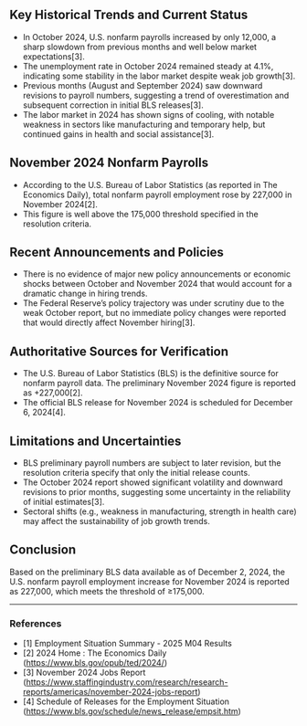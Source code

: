 ## Key Historical Trends and Current Status

- In October 2024, U.S. nonfarm payrolls increased by only 12,000, a sharp slowdown from previous months and well below market expectations[3].
- The unemployment rate in October 2024 remained steady at 4.1%, indicating some stability in the labor market despite weak job growth[3].
- Previous months (August and September 2024) saw downward revisions to payroll numbers, suggesting a trend of overestimation and subsequent correction in initial BLS releases[3].
- The labor market in 2024 has shown signs of cooling, with notable weakness in sectors like manufacturing and temporary help, but continued gains in health and social assistance[3].

## November 2024 Nonfarm Payrolls

- According to the U.S. Bureau of Labor Statistics (as reported in The Economics Daily), total nonfarm payroll employment rose by 227,000 in November 2024[2].
- This figure is well above the 175,000 threshold specified in the resolution criteria.

## Recent Announcements and Policies

- There is no evidence of major new policy announcements or economic shocks between October and November 2024 that would account for a dramatic change in hiring trends.
- The Federal Reserve’s policy trajectory was under scrutiny due to the weak October report, but no immediate policy changes were reported that would directly affect November hiring[3].

## Authoritative Sources for Verification

- The U.S. Bureau of Labor Statistics (BLS) is the definitive source for nonfarm payroll data. The preliminary November 2024 figure is reported as +227,000[2].
- The official BLS release for November 2024 is scheduled for December 6, 2024[4].

## Limitations and Uncertainties

- BLS preliminary payroll numbers are subject to later revision, but the resolution criteria specify that only the initial release counts.
- The October 2024 report showed significant volatility and downward revisions to prior months, suggesting some uncertainty in the reliability of initial estimates[3].
- Sectoral shifts (e.g., weakness in manufacturing, strength in health care) may affect the sustainability of job growth trends.

## Conclusion

Based on the preliminary BLS data available as of December 2, 2024, the U.S. nonfarm payroll employment increase for November 2024 is reported as 227,000, which meets the threshold of ≥175,000.

---

### References

- [1] Employment Situation Summary - 2025 M04 Results
- [2] 2024 Home : The Economics Daily (https://www.bls.gov/opub/ted/2024/)
- [3] November 2024 Jobs Report (https://www.staffingindustry.com/research/research-reports/americas/november-2024-jobs-report)
- [4] Schedule of Releases for the Employment Situation (https://www.bls.gov/schedule/news_release/empsit.htm)